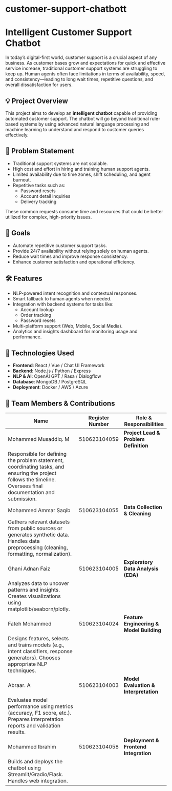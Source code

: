 # customer-support-chatbott

# Intelligent Customer Support Chatbot

In today’s digital-first world, customer support is a crucial aspect of any business. As customer bases grow and expectations for quick and effective service increase, traditional customer support systems are struggling to keep up. Human agents often face limitations in terms of availability, speed, and consistency—leading to long wait times, repetitive questions, and overall dissatisfaction for users.

## 💡 Project Overview

This project aims to develop an **intelligent chatbot** capable of providing automated customer support. The chatbot will go beyond traditional rule-based systems by using advanced natural language processing and machine learning to understand and respond to customer queries effectively.

## 🚩 Problem Statement

- Traditional support systems are not scalable.
- High cost and effort in hiring and training human support agents.
- Limited availability due to time zones, shift scheduling, and agent burnout.
- Repetitive tasks such as:
  - Password resets
  - Account detail inquiries
  - Delivery tracking

These common requests consume time and resources that could be better utilized for complex, high-priority issues.

## 🎯 Goals

- Automate repetitive customer support tasks.
- Provide 24/7 availability without relying solely on human agents.
- Reduce wait times and improve response consistency.
- Enhance customer satisfaction and operational efficiency.

## 🛠️ Features

- NLP-powered intent recognition and contextual responses.
- Smart fallback to human agents when needed.
- Integration with backend systems for tasks like:
  - Account lookup
  - Order tracking
  - Password resets
- Multi-platform support (Web, Mobile, Social Media).
- Analytics and insights dashboard for monitoring usage and performance.

## 🚀 Technologies Used

- **Frontend**: React / Vue / Chat UI Framework
- **Backend**: Node.js / Python / Express
- **NLP & AI**: OpenAI GPT / Rasa / Dialogflow
- **Database**: MongoDB / PostgreSQL
- **Deployment**: Docker / AWS / Azure

## 👥 Team Members & Contributions

| Name                         | Register Number   | Role & Responsibilities                                                                                         |
|------------------------------|-------------------|------------------------------------------------------------------------------------------------------------------|
| Mohammed Musaddiq. M         | 510623104059       | **Project Lead & Problem Definition**  
Responsible for defining the problem statement, coordinating tasks, and ensuring the project follows the timeline. Oversees final documentation and submission. |
| Mohammed Ammar Saqib         | 510623104055       | **Data Collection & Cleaning**  
Gathers relevant datasets from public sources or generates synthetic data. Handles data preprocessing (cleaning, formatting, normalization). |
| Ghani Adnan Faiz             | 510623104005       | **Exploratory Data Analysis (EDA)**  
Analyzes data to uncover patterns and insights. Creates visualizations using matplotlib/seaborn/plotly. |
| Fateh Mohammed               | 510623104024       | **Feature Engineering & Model Building**  
Designs features, selects and trains models (e.g., intent classifiers, response generators). Chooses appropriate NLP techniques. |
| Abraar. A                    | 510623104003       | **Model Evaluation & Interpretation**  
Evaluates model performance using metrics (accuracy, F1 score, etc.). Prepares interpretation reports and validation results. |
| Mohammed Ibrahim             | 510623104058       | **Deployment & Frontend Integration**  
Builds and deploys the chatbot using Streamlit/Gradio/Flask. Handles web integration. |
